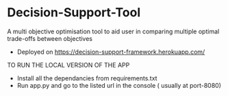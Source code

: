 # Decision-Support-Tool
 A multi objective optimisation tool to aid user in comparing multiple optimal trade-offs between 
 objectives  
- Deployed on https://decision-support-framework.herokuapp.com/

TO RUN THE LOCAL VERSION OF THE APP

- Install all the dependancies from requirements.txt
- Run app.py and go to the listed url in the console ( usually at port-8080)
